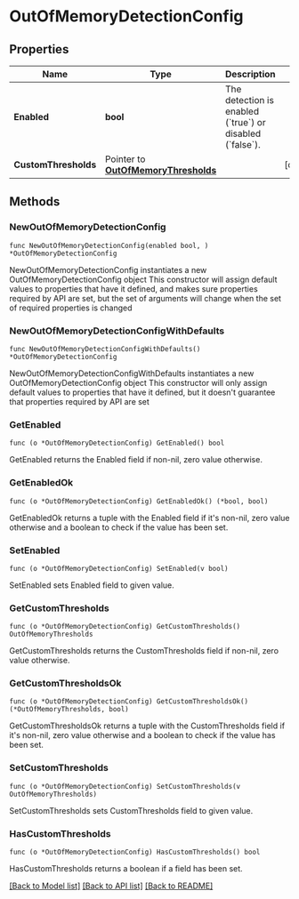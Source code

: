 # OutOfMemoryDetectionConfig

## Properties

Name | Type | Description | Notes
------------ | ------------- | ------------- | -------------
**Enabled** | **bool** | The detection is enabled (&#x60;true&#x60;) or disabled (&#x60;false&#x60;). | 
**CustomThresholds** | Pointer to [**OutOfMemoryThresholds**](OutOfMemoryThresholds.md) |  | [optional] 

## Methods

### NewOutOfMemoryDetectionConfig

`func NewOutOfMemoryDetectionConfig(enabled bool, ) *OutOfMemoryDetectionConfig`

NewOutOfMemoryDetectionConfig instantiates a new OutOfMemoryDetectionConfig object
This constructor will assign default values to properties that have it defined,
and makes sure properties required by API are set, but the set of arguments
will change when the set of required properties is changed

### NewOutOfMemoryDetectionConfigWithDefaults

`func NewOutOfMemoryDetectionConfigWithDefaults() *OutOfMemoryDetectionConfig`

NewOutOfMemoryDetectionConfigWithDefaults instantiates a new OutOfMemoryDetectionConfig object
This constructor will only assign default values to properties that have it defined,
but it doesn't guarantee that properties required by API are set

### GetEnabled

`func (o *OutOfMemoryDetectionConfig) GetEnabled() bool`

GetEnabled returns the Enabled field if non-nil, zero value otherwise.

### GetEnabledOk

`func (o *OutOfMemoryDetectionConfig) GetEnabledOk() (*bool, bool)`

GetEnabledOk returns a tuple with the Enabled field if it's non-nil, zero value otherwise
and a boolean to check if the value has been set.

### SetEnabled

`func (o *OutOfMemoryDetectionConfig) SetEnabled(v bool)`

SetEnabled sets Enabled field to given value.


### GetCustomThresholds

`func (o *OutOfMemoryDetectionConfig) GetCustomThresholds() OutOfMemoryThresholds`

GetCustomThresholds returns the CustomThresholds field if non-nil, zero value otherwise.

### GetCustomThresholdsOk

`func (o *OutOfMemoryDetectionConfig) GetCustomThresholdsOk() (*OutOfMemoryThresholds, bool)`

GetCustomThresholdsOk returns a tuple with the CustomThresholds field if it's non-nil, zero value otherwise
and a boolean to check if the value has been set.

### SetCustomThresholds

`func (o *OutOfMemoryDetectionConfig) SetCustomThresholds(v OutOfMemoryThresholds)`

SetCustomThresholds sets CustomThresholds field to given value.

### HasCustomThresholds

`func (o *OutOfMemoryDetectionConfig) HasCustomThresholds() bool`

HasCustomThresholds returns a boolean if a field has been set.


[[Back to Model list]](../README.md#documentation-for-models) [[Back to API list]](../README.md#documentation-for-api-endpoints) [[Back to README]](../README.md)


